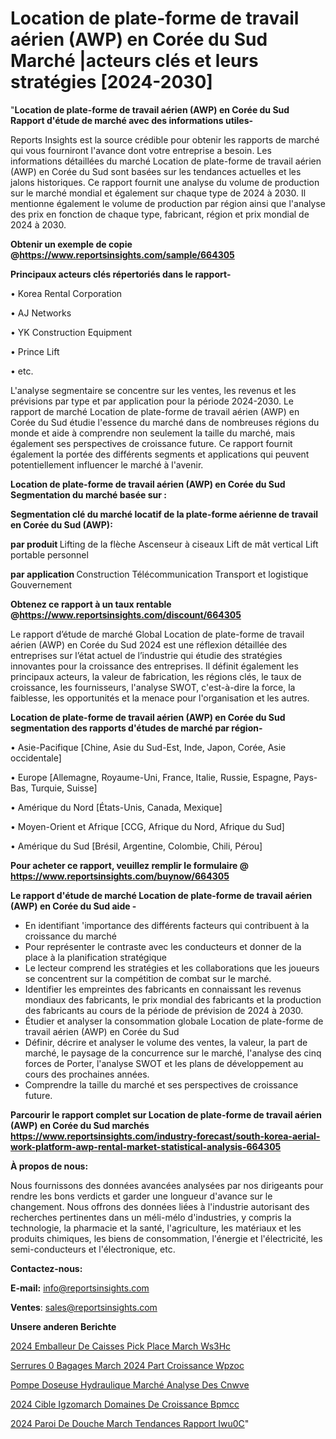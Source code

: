 # Location de plate-forme de travail aérien (AWP) en Corée du Sud Marché |acteurs clés et leurs stratégies [2024-2030]

"<strong>Location de plate-forme de travail aérien (AWP) en Corée du Sud Rapport d'étude de marché avec des informations utiles-</strong>

Reports Insights est la source crédible pour obtenir les rapports de marché qui vous fourniront l'avance dont votre entreprise a besoin. Les informations détaillées du marché Location de plate-forme de travail aérien (AWP) en Corée du Sud sont basées sur les tendances actuelles et les jalons historiques. Ce rapport fournit une analyse du volume de production sur le marché mondial et également sur chaque type de 2024 à 2030. Il mentionne également le volume de production par région ainsi que l'analyse des prix en fonction de chaque type, fabricant, région et prix mondial de 2024 à 2030.

<strong><b>Obtenir un exemple de copie @</b></strong><a href=https://www.reportsinsights.com/sample/664305><strong><b>https://www.reportsinsights.com/sample/664305</b></strong></a>

<b>Principaux acteurs clés répertoriés dans le rapport-</b>

<b> </b>• Korea Rental Corporation

• AJ Networks

• YK Construction Equipment

• Prince Lift

• etc.

L'analyse segmentaire se concentre sur les ventes, les revenus et les prévisions par type et par application pour la période 2024-2030. Le rapport de marché Location de plate-forme de travail aérien (AWP) en Corée du Sud étudie l'essence du marché dans de nombreuses régions du monde et aide à comprendre non seulement la taille du marché, mais également ses perspectives de croissance future. Ce rapport fournit également la portée des différents segments et applications qui peuvent potentiellement influencer le marché à l'avenir.

<strong>Location de plate-forme de travail aérien (AWP) en Corée du Sud Segmentation du marché basée sur :</strong>

<strong> Segmentation clé du marché locatif de la plate-forme aérienne de travail en Corée du Sud (AWP): </strong>

<strong> par produit </strong>
Lifting de la flèche
Ascenseur à ciseaux
Lift de mât vertical
Lift portable personnel

<strong> par application </strong>
Construction
Télécommunication
Transport et logistique
Gouvernement

<strong><b>Obtenez ce rapport à un taux rentable @</b></strong><a href=https://www.reportsinsights.com/discount/664305><strong><b>https://www.reportsinsights.com/discount/664305</b></strong></a>

Le rapport d’étude de marché Global Location de plate-forme de travail aérien (AWP) en Corée du Sud 2024 est une réflexion détaillée des entreprises sur l’état actuel de l’industrie qui étudie des stratégies innovantes pour la croissance des entreprises. Il définit également les principaux acteurs, la valeur de fabrication, les régions clés, le taux de croissance, les fournisseurs, l'analyse SWOT, c'est-à-dire la force, la faiblesse, les opportunités et la menace pour l'organisation et les autres.

<strong>Location de plate-forme de travail aérien (AWP) en Corée du Sud segmentation des rapports d'études de marché par région-</strong>

• Asie-Pacifique [Chine, Asie du Sud-Est, Inde, Japon, Corée, Asie occidentale]

• Europe [Allemagne, Royaume-Uni, France, Italie, Russie, Espagne, Pays-Bas, Turquie, Suisse]

• Amérique du Nord [États-Unis, Canada, Mexique]

• Moyen-Orient et Afrique [CCG, Afrique du Nord, Afrique du Sud]

• Amérique du Sud [Brésil, Argentine, Colombie, Chili, Pérou]

<strong>Pour acheter ce rapport, veuillez remplir le formulaire @   <a href=https://www.reportsinsights.com/buynow/664305>https://www.reportsinsights.com/buynow/664305</a></strong>

<strong>Le rapport d'étude de marché Location de plate-forme de travail aérien (AWP) en Corée du Sud aide -</strong>
<ul>
  <li>En identifiant 'importance des différents facteurs qui contribuent à la croissance du marché</li>
  <li>Pour représenter le contraste avec les conducteurs et donner de la place à la planification stratégique</li>
  <li>Le lecteur comprend les stratégies et les collaborations que les joueurs se concentrent sur la compétition de combat sur le marché.</li>
  <li>Identifier les empreintes des fabricants en connaissant les revenus mondiaux des fabricants, le prix mondial des fabricants et la production des fabricants au cours de la période de prévision de 2024 à 2030.</li>
  <li>Étudier et analyser la consommation globale Location de plate-forme de travail aérien (AWP) en Corée du Sud</li>
  <li>Définir, décrire et analyser le volume des ventes, la valeur, la part de marché, le paysage de la concurrence sur le marché, l'analyse des cinq forces de Porter, l'analyse SWOT et les plans de développement au cours des prochaines années.</li>
  <li>Comprendre la taille du marché et ses perspectives de croissance future.</li>
</ul>

<strong>Parcourir le rapport complet sur Location de plate-forme de travail aérien (AWP) en Corée du Sud marchés <a href=https://www.reportsinsights.com/industry-forecast/south-korea-aerial-work-platform-awp-rental-market-statistical-analysis-664305>https://www.reportsinsights.com/industry-forecast/south-korea-aerial-work-platform-awp-rental-market-statistical-analysis-664305</a></strong>

<strong>À propos de nous:</strong>

Nous fournissons des données avancées analysées par nos dirigeants pour rendre les bons verdicts et garder une longueur d'avance sur le changement. Nous offrons des données liées à l'industrie autorisant des recherches pertinentes dans un méli-mélo d'industries, y compris la technologie, la pharmacie et la santé, l'agriculture, les matériaux et les produits chimiques, les biens de consommation, l'énergie et l'électricité, les semi-conducteurs et l'électronique, etc.

<strong>Contactez-nous:</strong>

<strong>E-mail:</strong> <a href=mailto:info@reportsinsights.com>info@reportsinsights.com</a>

<strong>Ventes</strong>: <a href=mailto:sales@reportsinsights.com>sales@reportsinsights.com</a>

<strong>Unsere anderen Berichte</strong>

<a href=https://www.linkedin.com/pulse/2024-emballeur-de-caisses-pick-place-march%C3%A9-ws3hc/>2024 Emballeur De Caisses Pick Place March Ws3Hc</a>

<a href=https://www.linkedin.com/pulse/serrures-%C3%A0-bagages-march%C3%A9-2024-part-croissance-wpzoc/>Serrures  0 Bagages March 2024 Part Croissance Wpzoc</a>

<a href=https://www.linkedin.com/pulse/pompe-doseuse-hydraulique-marché-analyse-des-cnwve/>Pompe Doseuse Hydraulique Marché Analyse Des Cnwve</a>

<a href=https://www.linkedin.com/pulse/2024-cible-igzomarch%C3%A9-domaines-de-croissance-bpmcc/>2024 Cible Igzomarch Domaines De Croissance Bpmcc</a>

<a href=https://www.linkedin.com/pulse/2024-paroi-de-douche-march%C3%A9-tendances-rapport-iwu0c/>2024 Paroi De Douche March Tendances Rapport Iwu0C</a>"
